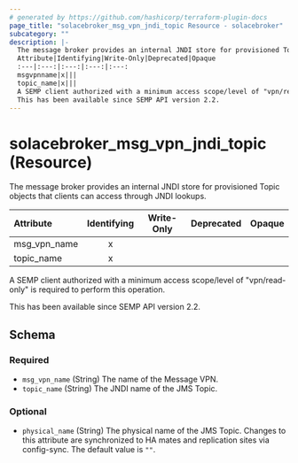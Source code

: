 ```yaml
---
# generated by https://github.com/hashicorp/terraform-plugin-docs
page_title: "solacebroker_msg_vpn_jndi_topic Resource - solacebroker"
subcategory: ""
description: |-
  The message broker provides an internal JNDI store for provisioned Topic objects that clients can access through JNDI lookups.
  Attribute|Identifying|Write-Only|Deprecated|Opaque
  :---|:---:|:---:|:---:|:---:
  msgvpnname|x|||
  topic_name|x|||
  A SEMP client authorized with a minimum access scope/level of "vpn/read-only" is required to perform this operation.
  This has been available since SEMP API version 2.2.
---
```


# solacebroker_msg_vpn_jndi_topic (Resource)

The message broker provides an internal JNDI store for provisioned Topic objects that clients can access through JNDI lookups.


Attribute|Identifying|Write-Only|Deprecated|Opaque
:---|:---:|:---:|:---:|:---:
msg_vpn_name|x|||
topic_name|x|||



A SEMP client authorized with a minimum access scope/level of "vpn/read-only" is required to perform this operation.

This has been available since SEMP API version 2.2.



<!-- schema generated by tfplugindocs -->
## Schema

### Required

- `msg_vpn_name` (String) The name of the Message VPN.
- `topic_name` (String) The JNDI name of the JMS Topic.

### Optional

- `physical_name` (String) The physical name of the JMS Topic. Changes to this attribute are synchronized to HA mates and replication sites via config-sync. The default value is `""`.

